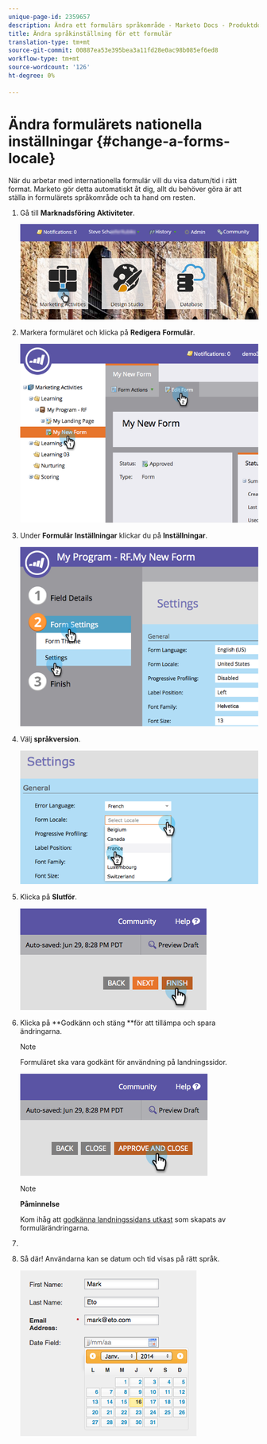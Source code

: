 ```yaml
---
unique-page-id: 2359657
description: Ändra ett formulärs språkområde - Marketo Docs - Produktdokumentation
title: Ändra språkinställning för ett formulär
translation-type: tm+mt
source-git-commit: 00887ea53e395bea3a11fd28e0ac98b085ef6ed8
workflow-type: tm+mt
source-wordcount: '126'
ht-degree: 0%

---
```



# Ändra formulärets nationella inställningar {#change-a-forms-locale}

När du arbetar med internationella formulär vill du visa datum/tid i rätt format. Marketo gör detta automatiskt åt dig, allt du behöver göra är att ställa in formulärets språkområde och ta hand om resten.

1. Gå till **Marknadsföring** **Aktiviteter**.

   ![](assets/login-marketing-activities-7.png)

1. Markera formuläret och klicka på **Redigera** **Formulär**.

   ![](assets/image2014-9-15-12-3a52-3a52.png)

1. Under **Formulär** **Inställningar** klickar du på **Inställningar**.

   ![](assets/image2014-9-15-12-3a53-3a23.png)

1. Välj **språkversion**.

   ![](assets/image2014-9-15-12-3a53-3a35.png)

1. Klicka på **Slutför**.

   ![](assets/image2014-9-15-12-3a53-3a43.png)

1. Klicka på **Godkänn och stäng **för att tillämpa och spara ändringarna.

   >[!NOTE]
   >
   >Formuläret ska vara godkänt för användning på landningssidor.

   ![](assets/image2014-9-15-12-3a53-3a52.png)

   >[!NOTE]
   >
   >**Påminnelse**
   >
   >
   >Kom ihåg att [godkänna landningssidans utkast](../../../../product-docs/demand-generation/landing-pages/understanding-landing-pages/approve-unapprove-or-delete-a-landing-page.md) som skapats av formulärändringarna.

1. 
1. Så där! Användarna kan se datum och tid visas på rätt språk.

   ![](assets/image2014-9-15-12-3a53-3a59.png)

